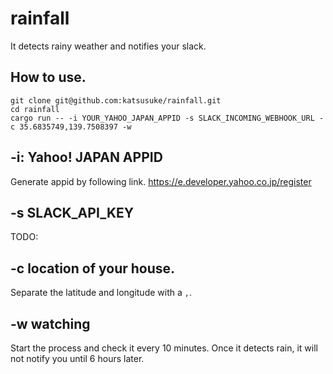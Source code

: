 # rainfall 

It detects rainy weather and notifies your slack.

## How to use.

```
git clone git@github.com:katsusuke/rainfall.git
cd rainfall
cargo run -- -i YOUR_YAHOO_JAPAN_APPID -s SLACK_INCOMING_WEBHOOK_URL -c 35.6835749,139.7508397 -w
```

## -i: Yahoo! JAPAN APPID

Generate appid by following link.
https://e.developer.yahoo.co.jp/register

## -s SLACK_API_KEY

TODO:


## -c location of your house.

Separate the latitude and longitude with a `,`.

## -w watching

Start the process and check it every 10 minutes.
Once it detects rain, it will not notify you until 6 hours later.

